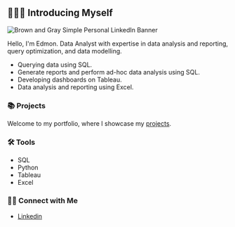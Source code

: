 ## 🙋🏻‍♀️ Introducing Myself

![Brown and Gray Simple Personal LinkedIn Banner](https://github.com/Baguette0812/Baguette0812/assets/106466704/d0e44e71-a773-445c-9bf9-103981d9d56a)

Hello, I'm Edmon. Data Analyst with expertise in data analysis and reporting, query optimization, and data modelling. 

- Querying data using SQL.
- Generate reports and perform ad-hoc data analysis using SQL.
- Developing dashboards on Tableau.
- Data analysis and reporting using Excel.

### 📚 Projects

Welcome to my portfolio, where I showcase my [projects](https://github.com/Baguette0812/Portfolio-Guide/blob/main/README.md).

### 🛠️ Tools

- SQL
- Python
- Tableau
- Excel

### 👋🏻 Connect with Me

- [Linkedin](https://www.linkedin.com/in/edmon-youekana/)
